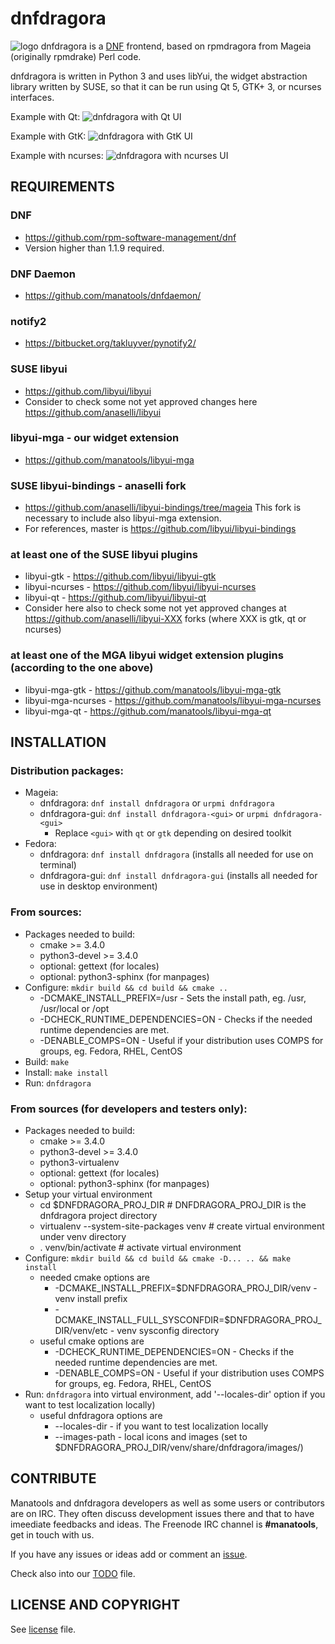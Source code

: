 # dnfdragora 
![logo](https://raw.githubusercontent.com/manatools/dnfdragora/master/share/images/64x64/dnfdragora-logo.png "dnfdragora") dnfdragora is a [DNF](http://dnf.readthedocs.io/en/latest/) frontend, based on rpmdragora from Mageia (originally rpmdrake) Perl code.

dnfdragora is written in Python 3 and uses libYui, the widget abstraction library written by SUSE, so that it can be run using Qt 5, GTK+ 3, or ncurses interfaces.

Example with Qt:
![dnfdragora with Qt UI](screenshots/dnfdragora-qt.png "dnfdragora with Qt UI")

Example with GtK:
![dnfdragora with GtK UI](screenshots/dnfdragora-gtk.png "dnfdragora with GtK UI")

Example with ncurses:
![dnfdragora with ncurses UI](screenshots/dnfdragora-ncurses.png "dnfdragora with ncurses UI")

## REQUIREMENTS

### DNF
* https://github.com/rpm-software-management/dnf
* Version higher than 1.1.9 required.

### DNF Daemon
* https://github.com/manatools/dnfdaemon/

### notify2
* https://bitbucket.org/takluyver/pynotify2/

### SUSE libyui
* https://github.com/libyui/libyui
* Consider to check some not yet approved changes here https://github.com/anaselli/libyui

### libyui-mga - our widget extension
* https://github.com/manatools/libyui-mga

### SUSE libyui-bindings - anaselli fork
* https://github.com/anaselli/libyui-bindings/tree/mageia
  This fork is necessary to include also libyui-mga extension.
* For references, master is https://github.com/libyui/libyui-bindings

### at least one of the SUSE libyui plugins
* libyui-gtk     - https://github.com/libyui/libyui-gtk
* libyui-ncurses - https://github.com/libyui/libyui-ncurses
* libyui-qt      - https://github.com/libyui/libyui-qt
* Consider here also to check some not yet approved changes at
  https://github.com/anaselli/libyui-XXX forks (where XXX is
  gtk, qt or ncurses)

### at least one of the MGA libyui widget extension plugins (according to the one above)
* libyui-mga-gtk     - https://github.com/manatools/libyui-mga-gtk
* libyui-mga-ncurses - https://github.com/manatools/libyui-mga-ncurses
* libyui-mga-qt      - https://github.com/manatools/libyui-mga-qt

## INSTALLATION

### Distribution packages:
* Mageia:
    * dnfdragora: `dnf install dnfdragora` or `urpmi dnfdragora`
    * dnfdragora-gui: `dnf install dnfdragora-<gui>` or `urpmi dnfdragora-<gui>`
        * Replace `<gui>` with `qt` or `gtk` depending on desired toolkit
* Fedora:
    * dnfdragora:     `dnf install dnfdragora`     (installs all needed for use on terminal)
    * dnfdragora-gui: `dnf install dnfdragora-gui` (installs all needed for use in desktop environment)

### From sources:
* Packages needed to build:
    * cmake >= 3.4.0
    * python3-devel >= 3.4.0
    * optional: gettext        (for locales)
    * optional: python3-sphinx (for manpages)
* Configure: `mkdir build && cd build && cmake ..`
    * -DCMAKE_INSTALL_PREFIX=/usr      - Sets the install path, eg. /usr, /usr/local or /opt
    * -DCHECK_RUNTIME_DEPENDENCIES=ON  - Checks if the needed runtime dependencies are met.
    * -DENABLE_COMPS=ON                - Useful if your distribution uses COMPS for groups, eg. Fedora, RHEL, CentOS
* Build:     `make`
* Install:   `make install`
* Run:       `dnfdragora`

### From sources (for developers and testers only):
* Packages needed to build:
    * cmake >= 3.4.0
    * python3-devel >= 3.4.0
    * python3-virtualenv
    * optional: gettext        (for locales)
    * optional: python3-sphinx (for manpages)
* Setup your virtual environment
    * cd $DNFDRAGORA_PROJ_DIR                 # DNFDRAGORA_PROJ_DIR is the dnfdragora project directory
    * virtualenv --system-site-packages venv  # create virtual environment under venv directory
    * . venv/bin/activate                     # activate virtual environment
* Configure: `mkdir build && cd build && cmake -D... .. && make install`
    * needed cmake options are
        * -DCMAKE_INSTALL_PREFIX=$DNFDRAGORA_PROJ_DIR/venv              - venv install prefix 
        * -DCMAKE_INSTALL_FULL_SYSCONFDIR=$DNFDRAGORA_PROJ_DIR/venv/etc - venv sysconfig directory
    * useful cmake options are
        * -DCHECK_RUNTIME_DEPENDENCIES=ON  - Checks if the needed runtime dependencies are met.
        * -DENABLE_COMPS=ON                - Useful if your distribution uses COMPS for groups, eg. Fedora, RHEL, CentOS
* Run: `dnfdragora` into virtual environment, add '--locales-dir' option if you want to test localization locally)
    * useful dnfdragora options are
        * --locales-dir         - if you want to test localization locally
        * --images-path         - local icons and images (set to $DNFDRAGORA_PROJ_DIR/venv/share/dnfdragora/images/)

## CONTRIBUTE

Manatools and dnfdragora developers as well as some users or contributors are on IRC. They often discuss development issues there
and that to have imeediate feedbacks and ideas. The Freenode IRC channel is **#manatools**, get in touch with us. 

If you have any issues or ideas add or comment an [issue](https://github.com/manatools/dnfdragora/issues).

Check also into our [TODO](TODO.md) file.

## LICENSE AND COPYRIGHT

See [license](LICENSE) file.
